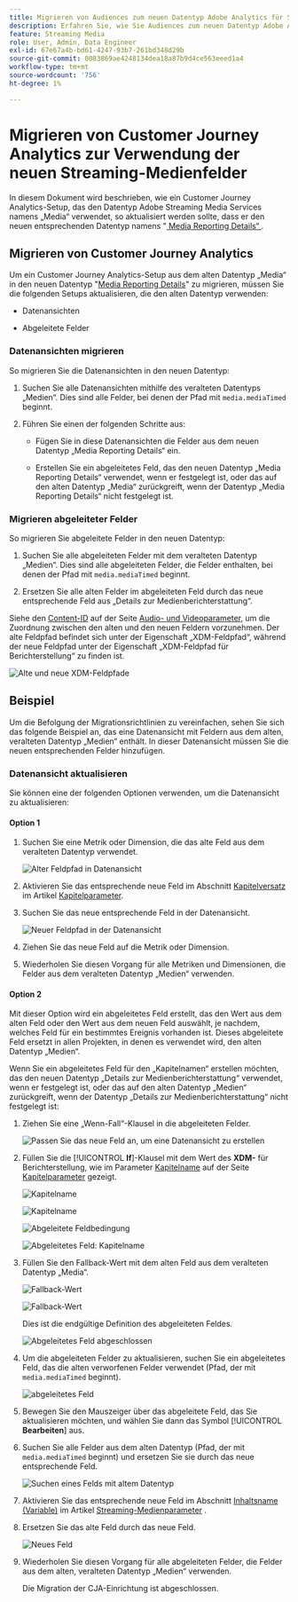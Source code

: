 ```yaml
---
title: Migrieren von Audiences zum neuen Datentyp Adobe Analytics für Streaming-Medien
description: Erfahren Sie, wie Sie Audiences zum neuen Datentyp Adobe Analytics für Streaming-Medien migrieren.
feature: Streaming Media
role: User, Admin, Data Engineer
exl-id: 67e67a4b-bd61-4247-93b7-261bd348d29b
source-git-commit: 0083869ae4248134dea18a87b9d4ce563eeed1a4
workflow-type: tm+mt
source-wordcount: '756'
ht-degree: 1%

---
```


# Migrieren von Customer Journey Analytics zur Verwendung der neuen Streaming-Medienfelder

In diesem Dokument wird beschrieben, wie ein Customer Journey Analytics-Setup, das den Datentyp Adobe Streaming Media Services namens „Media“ verwendet, so aktualisiert werden sollte, dass er den neuen entsprechenden Datentyp namens &quot;[ Media Reporting Details“ ](https://experienceleague.adobe.com/de/docs/experience-platform/xdm/data-types/media-reporting-details).

## Migrieren von Customer Journey Analytics

Um ein Customer Journey Analytics-Setup aus dem alten Datentyp „Media“ in den neuen Datentyp &quot;[Media Reporting Details](https://experienceleague.adobe.com/de/docs/experience-platform/xdm/data-types/media-reporting-details)&quot; zu migrieren, müssen Sie die folgenden Setups aktualisieren, die den alten Datentyp verwenden:

* Datenansichten

* Abgeleitete Felder

### Datenansichten migrieren

So migrieren Sie die Datenansichten in den neuen Datentyp:

1. Suchen Sie alle Datenansichten mithilfe des veralteten Datentyps „Medien“. Dies sind alle Felder, bei denen der Pfad mit `media.mediaTimed` beginnt.

1. Führen Sie einen der folgenden Schritte aus:

   * Fügen Sie in diese Datenansichten die Felder aus dem neuen Datentyp „Media Reporting Details“ ein.

   * Erstellen Sie ein abgeleitetes Feld, das den neuen Datentyp „Media Reporting Details“ verwendet, wenn er festgelegt ist, oder das auf den alten Datentyp „Media“ zurückgreift, wenn der Datentyp „Media Reporting Details“ nicht festgelegt ist.

### Migrieren abgeleiteter Felder

So migrieren Sie abgeleitete Felder in den neuen Datentyp:

1. Suchen Sie alle abgeleiteten Felder mit dem veralteten Datentyp „Medien“. Dies sind alle abgeleiteten Felder, die Felder enthalten, bei denen der Pfad mit `media.mediaTimed` beginnt.

1. Ersetzen Sie alle alten Felder im abgeleiteten Feld durch das neue entsprechende Feld aus „Details zur Medienberichterstattung“.

Siehe den [Content-ID](https://experienceleague.adobe.com/de/docs/media-analytics/using/implementation/variables/audio-video-parameters#content-id) auf der Seite [Audio- und Videoparameter](https://experienceleague.adobe.com/de/docs/media-analytics/using/implementation/variables/audio-video-parameters), um die Zuordnung zwischen den alten und den neuen Feldern vorzunehmen. Der alte Feldpfad befindet sich unter der Eigenschaft „XDM-Feldpfad“, während der neue Feldpfad unter der Eigenschaft „XDM-Feldpfad für Berichterstellung“ zu finden ist.

![Alte und neue XDM-Feldpfade](assets/field-paths-updated.jpeg)

## Beispiel

Um die Befolgung der Migrationsrichtlinien zu vereinfachen, sehen Sie sich das folgende Beispiel an, das eine Datenansicht mit Feldern aus dem alten, veralteten Datentyp „Medien“ enthält. In dieser Datenansicht müssen Sie die neuen entsprechenden Felder hinzufügen.

### Datenansicht aktualisieren

Sie können eine der folgenden Optionen verwenden, um die Datenansicht zu aktualisieren:

#### Option 1

1. Suchen Sie eine Metrik oder Dimension, die das alte Feld aus dem veralteten Datentyp verwendet.

   ![Alter Feldpfad in Datenansicht](assets/old-field-data-view.jpeg)

1. Aktivieren Sie das entsprechende neue Feld im Abschnitt [Kapitelversatz](https://experienceleague.adobe.com/de/docs/media-analytics/using/implementation/variables/chapter-parameters#chapter-offset) im Artikel [Kapitelparameter](https://experienceleague.adobe.com/de/docs/media-analytics/using/implementation/variables/chapter-parameters).

1. Suchen Sie das neue entsprechende Feld in der Datenansicht.

   ![Neuer Feldpfad in der Datenansicht](assets/new-field-data-view.jpeg)

1. Ziehen Sie das neue Feld auf die Metrik oder Dimension.

1. Wiederholen Sie diesen Vorgang für alle Metriken und Dimensionen, die Felder aus dem veralteten Datentyp „Medien“ verwenden.

#### Option 2

Mit dieser Option wird ein abgeleitetes Feld erstellt, das den Wert aus dem alten Feld oder den Wert aus dem neuen Feld auswählt, je nachdem, welches Feld für ein bestimmtes Ereignis vorhanden ist. Dieses abgeleitete Feld ersetzt in allen Projekten, in denen es verwendet wird, den alten Datentyp „Medien“.

Wenn Sie ein abgeleitetes Feld für den „Kapitelnamen“ erstellen möchten, das den neuen Datentyp „Details zur Medienberichterstattung“ verwendet, wenn er festgelegt ist, oder das auf den alten Datentyp „Medien“ zurückgreift, wenn der Datentyp „Details zur Medienberichterstattung“ nicht festgelegt ist:

1. Ziehen Sie eine „Wenn-Fall“-Klausel in die abgeleiteten Felder.

   ![Passen Sie das neue Feld an, um eine Datenansicht zu erstellen](assets/create-derived-field2.jpeg)

1. Füllen Sie die [!UICONTROL **If**]-Klausel mit dem Wert des **XDM-** für Berichterstellung, wie im Parameter [Kapitelname](https://experienceleague.adobe.com/de/docs/media-analytics/using/implementation/variables/chapter-parameters#chapter-name) auf der Seite [Kapitelparameter](https://experienceleague.adobe.com/de/docs/media-analytics/using/implementation/variables/chapter-parameters) gezeigt.

   ![Kapitelname](assets/chapter-name.jpeg)

   ![Kapitelname](assets/chapter-name2.jpeg)

   ![Abgeleitete Feldbedingung](assets/derived-field-condition.jpeg)

   ![Abgeleitetes Feld: Kapitelname](assets/derived-field-chapter-name.jpeg)

1. Füllen Sie den Fallback-Wert mit dem alten Feld aus dem veralteten Datentyp „Media“.

   ![Fallback-Wert](assets/fallback-value.jpeg)

   ![Fallback-Wert](assets/fallback-value2.jpeg)

   Dies ist die endgültige Definition des abgeleiteten Feldes.

   ![Abgeleitetes Feld abgeschlossen](assets/derived-field-complete.jpeg)

1. Um die abgeleiteten Felder zu aktualisieren, suchen Sie ein abgeleitetes Feld, das die alten verworfenen Felder verwendet (Pfad, der mit `media.mediaTimed` beginnt).

   ![abgeleitetes Feld](assets/old-derived-field.jpeg)

1. Bewegen Sie den Mauszeiger über das abgeleitete Feld, das Sie aktualisieren möchten, und wählen Sie dann das Symbol [!UICONTROL **Bearbeiten**] aus.

1. Suchen Sie alle Felder aus dem alten Datentyp (Pfad, der mit `media.mediaTimed` beginnt) und ersetzen Sie sie durch das neue entsprechende Feld.

   ![Suchen eines Felds mit altem Datentyp](assets/locate-fields-with-old-datatype.jpeg)

1. Aktivieren Sie das entsprechende neue Feld im Abschnitt [Inhaltsname (Variable)](https://experienceleague.adobe.com/de/docs/media-analytics/using/implementation/variables/audio-video-parameters#content-name-variable) im Artikel [Streaming-Medienparameter](https://experienceleague.adobe.com/de/docs/media-analytics/using/implementation/variables/audio-video-parameters#content-name-variable) .

1. Ersetzen Sie das alte Feld durch das neue Feld.

   ![Neues Feld](assets/derived-field-new.jpeg)

1. Wiederholen Sie diesen Vorgang für alle abgeleiteten Felder, die Felder aus dem alten, veralteten Datentyp „Medien“ verwenden.

   Die Migration der CJA-Einrichtung ist abgeschlossen.
